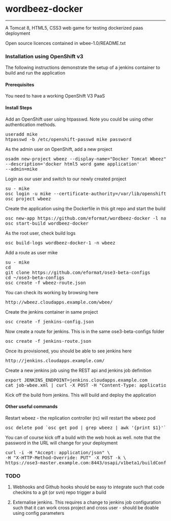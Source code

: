 # wordbeez-docker
-----------------

<p>A Tomcat 8, HTML5, CSS3 web game for testing dockerized paas deployment</p>

<p>Open source licences contained in wbee-1.0/README.txt</p>

<h3>Installation using OpenShift v3</h3>

<p>The following instructions demonstrate the setup of a jenkins container to build and run the application</p>

<h4>Prerequisites</h4>

<p>You need to have a working OpenShift V3 PaaS</p>

<h4>Install Steps</h4>

<p>Add an OpenShift user using htpasswd. Note you could be using other authentication methods.</p>

<pre>
useradd mike
htpasswd -b /etc/openshift-passwd mike password
</pre>

<p>As the admin user on OpenShift, add a new project</p> 

<pre>
osadm new-project wbeez --display-name="Docker Tomcat Wbeez"
--description='docker html5 word game application'
--admin=mike
</pre>

<p>Login as our user and switch to our newly created project</p>

<pre>
su - mike
osc login -u mike --certificate-authority=/var/lib/openshift/openshift.local.certificates/ca/cert.crt --server=https://ose3-master.example.com:8443
osc project wbeez
</pre>

<p>Create the application using the Dockerfile in this git repo and start the build</p>

<pre>
osc new-app https://github.com/eformat/wordbeez-docker -l name=wbeez
osc start-build wordbeez-docker
</pre>

<p>As the root user, check build logs</p>

<pre>
osc build-logs wordbeez-docker-1 -n wbeez
</pre>

<p>Add a route as user mike</p>

<pre>
su - mike
cd
git clone https://github.com/eformat/ose3-beta-configs
cd ~/ose3-beta-configs
osc create -f wbeez-route.json
</pre>

<p>You can check its working by browsing here</p>

<pre>
http://wbeez.cloudapps.example.com/wbee/
</pre>

<p>Create the jenkins container in same project</p>

<pre>
osc create -f jenkins-config.json
</pre>

<p>Now create a route for jenkins. This is in the same ose3-beta-configs folder</p>

<pre>
osc create -f jenkins-route.json
</pre>

<p>Once its provisioned, you should be able to see jenkins here</p>

<pre>
http://jenkins.cloudapps.example.com/
</pre>

<p>Create a new jenkins job using the REST api and jenkins job definition</p>

<pre>
export JENKINS_ENDPOINT=jenkins.cloudapps.example.com
cat job-wbee.xml | curl -X POST -H "Content-Type: application/xml" -H "Expect: " --data-binary @- http://$JENKINS_ENDPOINT/createItem?name=wbeez
</pre>

<p>Kick off the build from jenkins. This will build and deploy the application</p>

<h4>Other useful commands</h4>

<p>Restart wbeez - the replication controller (rc) will restart the wbeez pod</p>
 
<pre>
osc delete pod `osc get pod | grep wbeez | awk '{print $1}'`
</pre>

<p>You can of course kick off a build with the web hook as well. note
that the password in the URL will change for your deployment</p>

<pre>
curl -i -H "Accept: application/json" \
-H "X-HTTP-Method-Override: PUT" -X POST -k \
https://ose3-master.example.com:8443/osapi/v1beta1/buildConfigHooks/wbeez/UV96hioSyeKEM1_u2Plp/generic?namespace=wbeez
</pre>

<h3>TODO</h3>

1. Webhooks and Github hooks should be easy to integrate such that
code checkins to a git (or svn) repo trigger a build

2. Externalise jenkins. This requires a change to jenkins job configuration such
that it can work cross project and cross user - should be doable using config
parameters